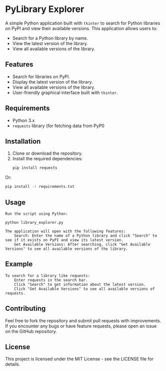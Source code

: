# PyLibrary Explorer

A simple Python application built with `tkinter` to search for Python libraries on PyPI and view their available versions. This application allows users to:
- Search for a Python library by name.
- View the latest version of the library.
- View all available versions of the library.

## Features
- Search for libraries on PyPI.
- Display the latest version of the library.
- View all available versions of the library.
- User-friendly graphical interface built with `tkinter`.

## Requirements
- Python 3.x
- `requests` library (for fetching data from PyPI)

## Installation

1. Clone or download the repository.
2. Install the required dependencies:
   ```bash
   pip install requests
Or:
   ```bash
   pip install -r requirements.txt
```

## Usage

    Run the script using Python:

    python library_explorer.py

    The application will open with the following features:
        Search: Enter the name of a Python library and click "Search" to see if it exists on PyPI and view its latest version.
        Get Available Versions: After searching, click "Get Available Versions" to see all available versions of the library.

## Example

    To search for a library like requests:
        Enter requests in the search bar.
        Click "Search" to get information about the latest version.
        Click "Get Available Versions" to see all available versions of requests.

## Contributing

Feel free to fork the repository and submit pull requests with improvements. If you encounter any bugs or have feature requests, please open an issue on the GitHub repository.

## License

This project is licensed under the MIT License - see the LICENSE file for details.
